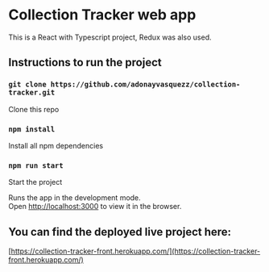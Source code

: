 # Collection Tracker web app 

This is a React with Typescript project, Redux was also used.

## Instructions to run the project


### `git clone https://github.com/adonayvasquezz/collection-tracker.git`

Clone this repo

### `npm install`

Install all npm dependencies

### `npm run start`

Start the project

Runs the app in the development mode.\
Open [http://localhost:3000](http://localhost:3000) to view it in the browser.


## You can find the deployed live project here:

[https://collection-tracker-front.herokuapp.com/](https://collection-tracker-front.herokuapp.com/)
